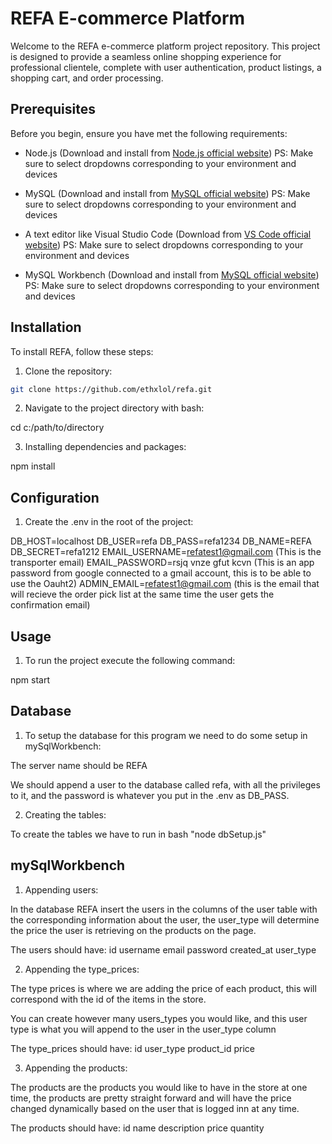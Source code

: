 # REFA E-commerce Platform

Welcome to the REFA e-commerce platform project repository. This project is designed to provide a seamless online shopping experience for professional clientele, complete with user authentication, product listings, a shopping cart, and order processing.

## Prerequisites

Before you begin, ensure you have met the following requirements:

- Node.js (Download and install from [Node.js official website](https://nodejs.org/))
  PS: Make sure to select dropdowns corresponding to your environment and devices

- MySQL (Download and install from [MySQL official website](https://dev.mysql.com/downloads/mysql/))
  PS: Make sure to select dropdowns corresponding to your environment and devices

- A text editor like Visual Studio Code (Download from [VS Code official website](https://code.visualstudio.com/))
  PS: Make sure to select dropdowns corresponding to your environment and devices

- MySQL Workbench (Download and install from [MySQL official website](https://dev.mysql.com/downloads/workbench/))
  PS: Make sure to select dropdowns corresponding to your environment and devices

## Installation

To install REFA, follow these steps:

1. Clone the repository:

```bash
git clone https://github.com/ethxlol/refa.git
```

2. Navigate to the project directory with bash:

cd c:/path/to/directory

3. Installing dependencies and packages:

npm install

## Configuration

1. Create the .env in the root of the project:

DB_HOST=localhost
DB_USER=refa
DB_PASS=refa1234
DB_NAME=REFA
DB_SECRET=refa1212
EMAIL_USERNAME=refatest1@gmail.com (This is the transporter email)
EMAIL_PASSWORD=rsjq vnze gfut kcvn (This is an app password from google connected to a gmail account, this is to be able to use the Oauht2)
ADMIN_EMAIL=refatest1@gmail.com (this is the email that will recieve the order pick list at the same time the user gets the confirmation email)

## Usage

1. To run the project execute the following command:

npm start

## Database

1. To setup the database for this program we need to do some setup in mySqlWorkbench:

The server name should be REFA

We should append a user to the database called refa, with all the privileges to it, and the password is whatever you put in the .env as DB_PASS.

2. Creating the tables:

To create the tables we have to run in bash "node dbSetup.js"

## mySqlWorkbench

1. Appending users:

In the database REFA insert the users in the columns of the user table with the corresponding information about the user, the user_type will determine the price the user is retrieving on the products on the page.

The users should have:
id
username
email
password
created_at
user_type

2. Appending the type_prices:

The type prices is where we are adding the price of each product, this will correspond with the id of the items in the store.

You can create however many users_types you would like, and this user type is what you will append to the user in the user_type column

The type_prices should have:
id
user_type
product_id
price

3. Appending the products:

The products are the products you would like to have in the store at one time, the products are pretty straight forward and will have the price changed dynamically based on the user that is logged inn at any time.

The products should have:
id
name
description
price
quantity
